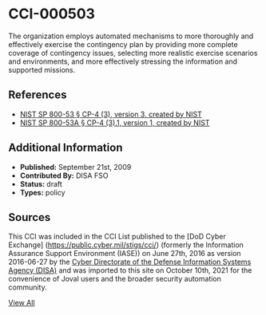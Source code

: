 # CCI-000503

The organization employs automated mechanisms to more thoroughly and effectively exercise the contingency plan by providing more complete coverage of contingency issues, selecting more realistic exercise scenarios and environments, and more effectively stressing the information and supported missions.

## References ##

* [NIST SP 800-53 § CP-4 (3), version 3, created by NIST](http://csrc.nist.gov/publications/PubsSPs.html)
* [NIST SP 800-53A § CP-4 (3).1, version 1, created by NIST](http://csrc.nist.gov/publications/PubsSPs.html)


## Additional Information ##

* **Published:** September 21st, 2009
* **Contributed By:** DISA FSO
* **Status:** draft
* **Types:** policy

## Sources ##

This CCI was included in the CCI List published to the [DoD Cyber Exchange]
(https://public.cyber.mil/stigs/cci/) (formerly the Information Assurance Support Environment
(IASE)) on June 27th, 2016 as version 2016-06-27 by the [Cyber Directorate of the Defense 
Information Systems Agency (DISA)](https://public.cyber.mil/about-cyber/) and was imported to 
this site on October 10th, 2021 for the convenience of Joval users and the broader security automation community.

[View All](../README.md)
